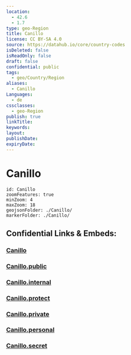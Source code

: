 ```yaml
---
location:
  - 42.6
  - 1.7
type: geo-Region
title: Canillo
license: CC BY-SA 4.0
source: https://datahub.io/core/country-codes
isDeleted: false
isReadOnly: false
draft: false
confidential: public
tags:
  - geo/Country/Region
aliases:
  - Canillo
Languages:
  - de
cssclasses:
  - geo-Region
publish: true
linkTitle:
keywords:
layout:
publishDate:
expiryDate:
---
```


# Canillo

```leaflet
id: Canillo
zoomFeatures: true 
minZoom: 4 
maxZoom: 18
geojsonFolder: ./Canillo/
markerFolder: ./Canillo/
```


## Confidential Links & Embeds: 

### [Canillo](/_Standards/Earth/Continent/Europe/Europe~South/Andorra/Counties~Andorra/Canillo.md) 

### [Canillo.public](/_public/Earth/Continent/Europe/Europe~South/Andorra/Counties~Andorra/Canillo.public.md) 

### [Canillo.internal](/_internal/Earth/Continent/Europe/Europe~South/Andorra/Counties~Andorra/Canillo.internal.md) 

### [Canillo.protect](/_protect/Earth/Continent/Europe/Europe~South/Andorra/Counties~Andorra/Canillo.protect.md) 

### [Canillo.private](/_private/Earth/Continent/Europe/Europe~South/Andorra/Counties~Andorra/Canillo.private.md) 

### [Canillo.personal](/_personal/Earth/Continent/Europe/Europe~South/Andorra/Counties~Andorra/Canillo.personal.md) 

### [Canillo.secret](/_secret/Earth/Continent/Europe/Europe~South/Andorra/Counties~Andorra/Canillo.secret.md)

